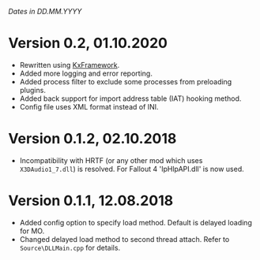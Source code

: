 *Dates in DD.MM.YYYY*

# Version 0.2, 01.10.2020
- Rewritten using [KxFramework](https://github.com/KerberX/KxFramework).
- Added more logging and error reporting.
- Added process filter to exclude some processes from preloading plugins.
- Added back support for import address table (IAT) hooking method.
- Config file uses XML format instead of INI.

# Version 0.1.2, 02.10.2018
- Incompatibility with HRTF (or any other mod which uses `X3DAudio1_7.dll`) is resolved. For Fallout 4 'IpHlpAPI.dll' is now used.

# Version 0.1.1, 12.08.2018
- Added config option to specify load method. Default is delayed loading for MO.
- Changed delayed load method to second thread attach. Refer to `Source\DLLMain.cpp` for details.
